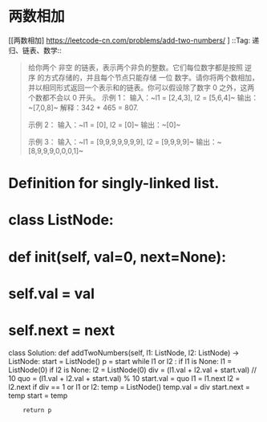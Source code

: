 # 两数相加 
[[两数相加] https://leetcode-cn.com/problems/add-two-numbers/ ]
::Tag: 递归、链表、数学::
> 给你两个 非空 的链表，表示两个非负的整数。它们每位数字都是按照 逆序 的方式存储的，并且每个节点只能存储 一位 数字。请你将两个数相加，并以相同形式返回一个表示和的链表。你可以假设除了数字 0 之外，这两个数都不会以 0 开头。
> 示例 1：
> 输入：~l1 = [2,4,3], l2 = [5,6,4]~
> 输出：~[7,0,8]~
> 解释：342 + 465 = 807.
> 
> 示例 2：
> 输入：~l1 = [0], l2 = [0]~
> 输出：~[0]~
> 
> 示例 3：
> 输入：~l1 = [9,9,9,9,9,9,9], l2 = [9,9,9,9]~
> 输出：~[8,9,9,9,0,0,0,1]~
# Definition for singly-linked list.
# class ListNode:
#     def __init__(self, val=0, next=None):
#         self.val = val
#         self.next = next
class Solution:
    def addTwoNumbers(self, l1: ListNode, l2: ListNode) -> ListNode:
        start = ListNode()
        p = start
        while l1 or l2 :
            if l1 is None:
                l1 = ListNode(0)
            if l2 is None:
                l2 = ListNode(0)
            div = (l1.val + l2.val + start.val) // 10
            quo = (l1.val + l2.val + start.val) % 10
            start.val = quo
            l1 = l1.next
            l2 = l2.next
            if div == 1 or l1 or l2:
                temp = ListNode()
                temp.val = div
                start.next = temp
                start = temp
            
        return p
